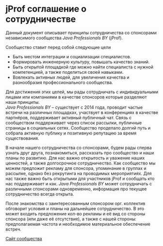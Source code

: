 # jProf соглашение о сотрудничестве


Данный документ описывает принципы сотрудничества cо спонсорами независимого сообщества *Java Professionals BY* (jProf).


Сообщество ставит перед собой следующие цели
* Быть местом интеграции и социализации специалистов.
* Формировать инженерную культуру, повышать качество знаний.
* Быть открытой площадкой где можно найти специалиста с нужной компетенцией, а также поделиться своей навыками.
* Вовлекать активных людей, для увеличения качества и разнообразия профессионального сообщества.


Для достижения этих целей, мы рады сотрудничать с индивидуальными лицами или компаниями в качестве спонсоров которые разделяют наши принципы.  
*Java Professionals BY* – существует с 2014 года, проводит частые встречи на различных площадках, участвует в конференциях в качестве партнёров, поддерживает активный публичный чат. Связь с сообществом поддерживает через список рассылки, публичные страницы в социальных сетях. Сообщество проделало долгий путь и собрала активную публику и позитивную репутацию за время существования.


В начале нашего сотрудничества со спонсорами, будем рады сперва узнать друг друга, познакомиться, рассказать про сообщество и наши планы по развитию. Для нас важно открытость и уважение наших ценностей, а также долгосрочное сотрудничество. Как сообщество мы можем предложит рекламу для спонсора, упоминание в группах и рассылке, однако без рекрутинга на проводимых мероприятиях. Для нас также важно быть открытыми для участников jProf и сообщать кто нас поддерживает и как. *Java Professionals BY* может сотрудничать с различными спонсорами одновременно, информация про текущее сотрудничество всегда открыта.


После знакомства с заинтересованным спонсором орг. коллектив обговорит условия и планы на дальнейшее сотрудничество. В это может входить предложение кол-во рекламы и её вид со стороны спонсора (или даже её отсутствие), а также с нашей стороны: предполагаемая частота и необходимое материальное обеспечение встреч.


[Сайт сообщества](http://jprof.by)  
